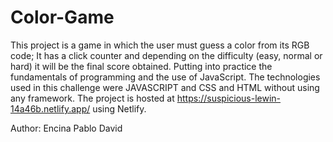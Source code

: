 # Color-Game
This project is a game in which the user must guess a color from its RGB code; It has a click counter and depending on the difficulty (easy, normal or hard) it will be the final score obtained. Putting into practice the fundamentals of programming and the use of JavaScript. The technologies used in this challenge were JAVASCRIPT and CSS and HTML without using any framework. The project is hosted at https://suspicious-lewin-14a46b.netlify.app/ using Netlify.

Author: Encina Pablo David